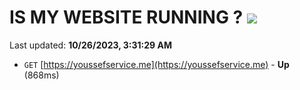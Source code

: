# IS MY WEBSITE RUNNING ? [![](https://img.shields.io/static/v1?label=Sponsor&message=%E2%9D%A4&logo=GitHub&color=%23fe8e86)](https://github.com/sponsors/<username>)

Last updated: **10/26/2023, 3:31:29 AM**

- `GET` [https://youssefservice.me](https://youssefservice.me) - **Up** (868ms)
